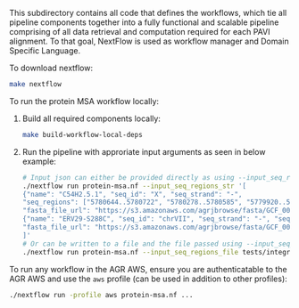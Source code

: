 This subdirectory contains all code that defines the workflows,
which tie all pipeline components together into a fully functional and scalable pipeline
comprising of all data retrieval and computation required for each PAVI alignment.
To that goal, NextFlow is used as workflow manager and Domain Specific Language.

To download nextflow:
```bash
make nextflow
```

To run the protein MSA workflow locally:
 1. Build all required components locally:
    ```bash
    make build-workflow-local-deps
    ```
 2. Run the pipeline with approriate input arguments as seen in below example:
    ```bash
    # Input json can either be provided directly as using --input_seq_regions_str
    ./nextflow run protein-msa.nf --input_seq_regions_str '[
    {"name": "C54H2.5.1", "seq_id": "X", "seq_strand": "-",
    "seq_regions": ["5780644..5780722", "5780278..5780585", "5779920..5780231", "5778875..5779453"],
    "fasta_file_url": "https://s3.amazonaws.com/agrjbrowse/fasta/GCF_000002985.6_WBcel235_genomic.fna.gz"},
    {"name": "ERV29-S288C", "seq_id": "chrVII", "seq_strand": "-", "seq_regions": ["1061590..1060658"],
    "fasta_file_url": "https://s3.amazonaws.com/agrjbrowse/fasta/GCF_000146045.2_R64_genomic.fna.gz"}
    ]'
    # Or can be written to a file and the file passed using --input_seq_regions_file
    ./nextflow run protein-msa.nf --input_seq_regions_file tests/integration/test_seq_regions.json
    ```

To run any workflow in the AGR AWS, ensure you are authenticatable to the AGR AWS
and use the `aws` profile (can be used in addition to other profiles):
```bash
./nextflow run -profile aws protein-msa.nf ...
```
